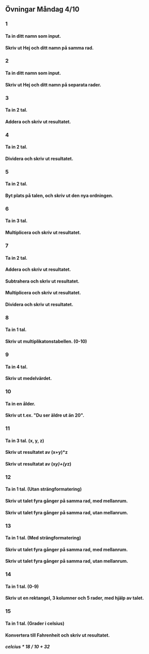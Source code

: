 ﻿## Övningar Måndag 4/10

### 1
#### Ta in ditt namn som input.
#### Skriv ut Hej och ditt namn på samma rad.

### 2
#### Ta in ditt namn som input.
#### Skriv ut Hej och ditt namn på separata rader.

### 3
#### Ta in 2 tal.
#### Addera och skriv ut resultatet.

### 4
#### Ta in 2 tal.
#### Dividera och skriv ut resultatet.

### 5
#### Ta in 2 tal.
#### Byt plats på talen, och skriv ut den nya ordningen.

### 6
#### Ta in 3 tal.
#### Multiplicera och skriv ut resultatet.

### 7
#### Ta in 2 tal.
#### Addera och skriv ut resultatet.
#### Subtrahera och skriv ut resultatet.
#### Multiplicera och skriv ut resultatet.
#### Dividera och skriv ut resultatet.

### 8
#### Ta in 1 tal.
#### Skriv ut multiplikatonstabellen. (0-10)

### 9
#### Ta in 4 tal.
#### Skriv ut medelvärdet.

### 10
#### Ta in en ålder.
#### Skriv ut t.ex. "Du ser äldre ut än 20".

### 11
#### Ta in 3 tal. (x, y, z)
#### Skriv ut resultatet av (x+y)*z
#### Skriv ut resultatat av (x*y)+(y*z)

### 12
#### Ta in 1 tal. (Utan strängformatering)
#### Skriv ut talet fyra gånger på samma rad, med mellanrum.
#### Skriv ut talet fyra gånger på samma rad, utan mellanrum.

### 13
#### Ta in 1 tal. (Med strängformatering)
#### Skriv ut talet fyra gånger på samma rad, med mellanrum.
#### Skriv ut talet fyra gånger på samma rad, utan mellanrum.

### 14
#### Ta in 1 tal. (0-9)
#### Skriv ut en rektangel, 3 kolumner och 5 rader, med hjälp av talet.


### 15
#### Ta in 1 tal. (Grader i celsius)
#### Konvertera till Fahrenheit och skriv ut resultatet.
#### _celcius * 18 / 10 + 32_
